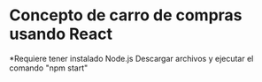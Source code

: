 # Concepto de carro de compras usando React

*Requiere tener instalado Node.js
Descargar archivos y ejecutar el comando "npm start"
